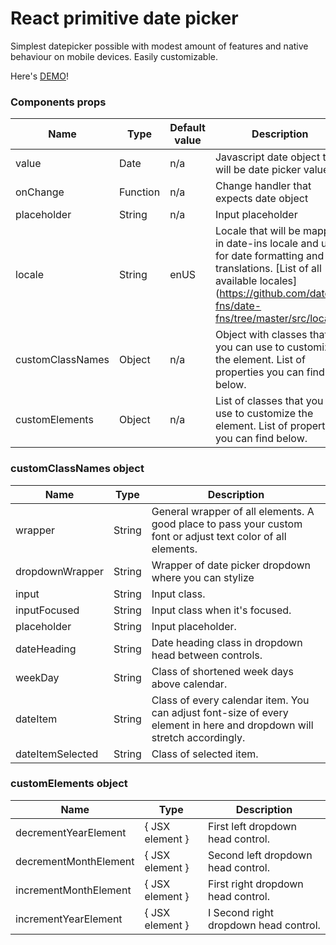 # React primitive date picker

Simplest datepicker possible with modest amount of features and native behaviour on mobile devices. Easily customizable.

Here's [DEMO](https://polymorpheuz.github.io/react-primitive-datepicker/)!
### Components props

Name | Type | Default value | Description
------------ | ------------- | ------------ | -------------
value  | Date | n/a | Javascript date object that will be date picker value
onChange  | Function | n/a | Change handler that expects date object
placeholder  | String | n/a | Input placeholder
locale | String | enUS | Locale that will be mapped in date-ins locale and used for date formatting and translations. [List of all available locales] (https://github.com/date-fns/date-fns/tree/master/src/locale).
customClassNames | Object | n/a | Object with classes that you can use to customize the element. List of properties you can find below.
customElements | Object | n/a | List of classes that you can use to customize the element. List of properties you can find below.

### customClassNames object

Name | Type | Description
------------ | ------------ | -------------
wrapper  | String | General wrapper of all elements. A good place to pass your custom font or adjust text color of all elements.
dropdownWrapper  | String | Wrapper of date picker dropdown where you can stylize 
input  | String | Input class.
inputFocused | String | Input class when it's focused.
placeholder | String | Input placeholder.
dateHeading | String | Date heading class in dropdown head between controls. 
weekDay | String | Class of shortened week days above calendar.
dateItem | String | Class of every calendar item. You can adjust font-size of every element in here and dropdown will stretch accordingly.
dateItemSelected | String | Class of selected item. 

### customElements object

Name | Type | Description
------------ | ------------ | -------------
decrementYearElement  | { JSX element } | First left dropdown head control.
decrementMonthElement  | { JSX element } | Second left dropdown head control. 
incrementMonthElement  | { JSX element } | First right dropdown head control. 
incrementYearElement | { JSX element } | I Second right dropdown head control. 
